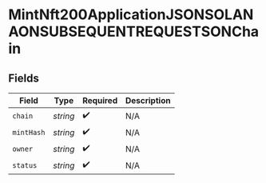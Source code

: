 # MintNft200ApplicationJSONSOLANAONSUBSEQUENTREQUESTSONChain


## Fields

| Field              | Type               | Required           | Description        |
| ------------------ | ------------------ | ------------------ | ------------------ |
| `chain`            | *string*           | :heavy_check_mark: | N/A                |
| `mintHash`         | *string*           | :heavy_check_mark: | N/A                |
| `owner`            | *string*           | :heavy_check_mark: | N/A                |
| `status`           | *string*           | :heavy_check_mark: | N/A                |